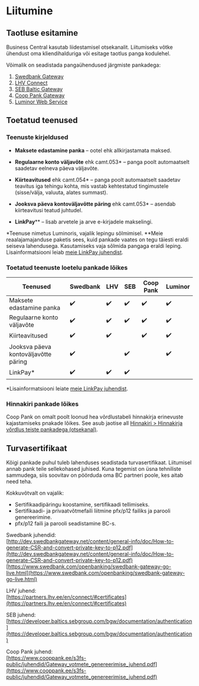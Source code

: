 ---
---
# Liitumine

## Taotluse esitamine
Business Central kasutab liidestamisel otsekanalit. Liitumiseks võtke ühendust oma kliendihalduriga või esitage taotlus panga kodulehel.

Võimalik on seadistada pangaühendused järgmiste pankadega:
1. [Swedbank Gateway](https://www.swedbank.ee/business/d2d/ebanking/gateway)
2. [LHV Connect](https://www.lhv.ee/et/connect)
3. [SEB Baltic Gateway](https://www.seb.ee/ariklient/igapaevapangandus/elektroonilised-kanalid/baltic-gateway)
4. [Coop Pank Gateway](https://www.cooppank.ee/gateway)
5. [Luminor Web Service](https://luminor.ee/ari/web-services)

## Toetatud teenused
### Teenuste kirjeldused
 - **Maksete edastamine panka** – ootel ehk allkirjastamata maksed.
 - **Regulaarne konto väljavõte** ehk camt.053* – panga poolt automaatselt saadetav eelneva päeva väljavõte.

 - **Kiirteavitused** ehk camt.054* – panga poolt automaatselt saadetav teavitus iga tehingu kohta, mis vastab kehtestatud tingimustele (sisse/välja, valuuta, alates summast).

 - **Jooksva päeva kontoväljavõtte päring** ehk camt.053* – asendab kiirteavitusi teatud juhtudel.
 - **LinkPay**** – lisab arvetele ja arve e-kirjadele makselingi.

*Teenuse nimetus Luminoris, vajalik lepingu sõlmimisel.
**Meie reaalajamajanduse paketis sees, kuid pankade vaates on tegu täiesti eraldi seiseva lahendusega. Kasutamiseks vaja sõlmida pangaga eraldi leping. Lisainformatsiooni leiab [meie LinkPay juhendist](linkpay.md).

### Toetatud teenuste loetelu pankade lõikes
| Teenused | Swedbank | LHV | SEB | Coop Pank | Luminor |
|--|--|--|--|--|--|
|Maksete edastamine panka| :heavy_check_mark: | :heavy_check_mark: | :heavy_check_mark: |:heavy_check_mark: |:heavy_check_mark: |
|Regulaarne konto väljavõte | :heavy_check_mark: |:heavy_check_mark: |:heavy_check_mark: |:heavy_check_mark: |:heavy_check_mark: |
|Kiirteavitused | :heavy_check_mark: |:heavy_check_mark: | | :heavy_check_mark: |:heavy_check_mark: |
|Jooksva päeva kontoväljavõtte päring | :heavy_check_mark: | |:heavy_check_mark: | | :heavy_check_mark: |
|LinkPay* | :heavy_check_mark: |:heavy_check_mark: |:heavy_check_mark: | | |


*Lisainformatsiooni leiate [meie LinkPay juhendist]().

### Hinnakiri pankade lõikes
Coop Pank on omalt poolt loonud hea võrdlustabeli hinnakirja erinevuste kajastamiseks pnakade lõikes. See asub jaotise all [Hinnakiri > Hinnakirja võrdlus teiste pankadega (otsekanal)](https://www.cooppank.ee/ariklient/igapaevapangandus/liidestused).

## Turvasertifikaat
Kõigi pankade puhul tuleb lahenduses seadistada turvasertifikaat. Liitumisel annab pank teile sellekohased juhised. Kuna tegemist on üsna tehniliste sammudega, siis soovitav on pöörduda oma BC partneri poole, kes aitab need teha.

Kokkuvõtvalt on vajalik:
- Sertifikaadipäringu koostamine, sertifikaadi tellimiseks.
- Sertifikaadi- ja privaatvõtmefaili liitmine pfx/p12 failiks ja parooli genereerimine.
- pfx/p12 faili ja parooli seadistamine BC-s.

Swedbank juhendid:  
[http://dev.swedbankgateway.net/content/general-info/doc/How-to-generate-CSR-and-convert-private-key-to-p12.pdf](http://dev.swedbankgateway.net/content/general-info/doc/How-to-generate-CSR-and-convert-private-key-to-p12.pdf)  
[https://www.swedbank.com/openbanking/swedbank-gateway-go-live.html](https://www.swedbank.com/openbanking/swedbank-gateway-go-live.html)  

LHV juhend:  
[https://partners.lhv.ee/en/connect/#certificates](https://partners.lhv.ee/en/connect/#certificates)

SEB juhend:  
[https://developer.baltics.sebgroup.com/bgw/documentation/authentication](https://developer.baltics.sebgroup.com/bgw/documentation/authentication)

Coop Pank juhend:  
[https://www.cooppank.ee/s3fs-public/juhendid/Gateway_votmete_genereerimise_juhend.pdf](https://www.cooppank.ee/s3fs-public/juhendid/Gateway_votmete_genereerimise_juhend.pdf)
